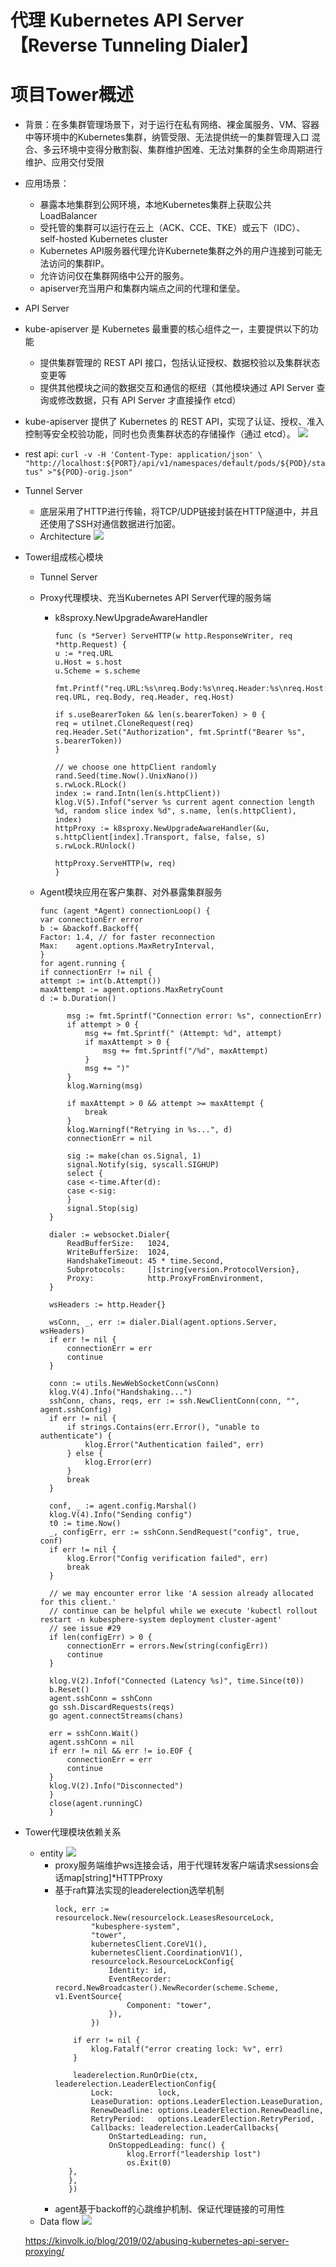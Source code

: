 
# 代理 Kubernetes API Server【Reverse Tunneling Dialer】

# 项目Tower概述
  - 背景：在多集群管理场景下，对于运行在私有网络、裸金属服务、VM、容器中等环境中的Kubernetes集群，纳管受限、无法提供统一的集群管理入口
    混合、多云环境中变得分散割裂、集群维护困难、无法对集群的全生命周期进行维护、应用交付受限

  - 应用场景：
    - 暴露本地集群到公网环境，本地Kubernetes集群上获取公共LoadBalancer
    - 受托管的集群可以运行在云上（ACK、CCE、TKE）或云下（IDC）、 self-hosted Kubernetes cluster
    - Kubernetes API服务器代理允许Kubernete集群之外的用户连接到可能无法访问的集群IP。
    - 允许访问仅在集群网络中公开的服务。
    - apiserver充当用户和集群内端点之间的代理和堡垒。
    
  - API Server
  - kube-apiserver 是 Kubernetes 最重要的核心组件之一，主要提供以下的功能
    - 提供集群管理的 REST API 接口，包括认证授权、数据校验以及集群状态变更等
    - 提供其他模块之间的数据交互和通信的枢纽（其他模块通过 API Server 查询或修改数据，只有 API Server 才直接操作 etcd）
  - kube-apiserver 提供了 Kubernetes 的 REST API，实现了认证、授权、准入控制等安全校验功能，同时也负责集群状态的存储操作（通过 etcd）。
  ![](kube-apiserver.png)
  - rest api:
    `
    curl -v -H 'Content-Type: application/json' \
    "http://localhost:${PORT}/api/v1/namespaces/default/pods/${POD}/status" >"${POD}-orig.json"
    `
  - Tunnel Server
    - 底层采用了HTTP进行传输，将TCP/UDP链接封装在HTTP隧道中，并且还使用了SSH对通信数据进行加密。
    - Architecture
    ![](chisel.png)
  - Tower组成核心模块
    - Tunnel Server
    - Proxy代理模块、充当Kubernetes API Server代理的服务端
      - k8sproxy.NewUpgradeAwareHandler
        ````
        func (s *Server) ServeHTTP(w http.ResponseWriter, req *http.Request) {
        u := *req.URL
        u.Host = s.host
        u.Scheme = s.scheme

        fmt.Printf("req.URL:%s\nreq.Body:%s\nreq.Header:%s\nreq.Host:%s\n", req.URL, req.Body, req.Header, req.Host)

        if s.useBearerToken && len(s.bearerToken) > 0 {
        req = utilnet.CloneRequest(req)
        req.Header.Set("Authorization", fmt.Sprintf("Bearer %s", s.bearerToken))
        }

        // we choose one httpClient randomly
        rand.Seed(time.Now().UnixNano())
        s.rwLock.RLock()
        index := rand.Intn(len(s.httpClient))
        klog.V(5).Infof("server %s current agent connection length %d, random slice index %d", s.name, len(s.httpClient), index)
        httpProxy := k8sproxy.NewUpgradeAwareHandler(&u, s.httpClient[index].Transport, false, false, s)
        s.rwLock.RUnlock()

        httpProxy.ServeHTTP(w, req)
        }
    - Agent模块应用在客户集群、对外暴露集群服务
       
      ````
      func (agent *Agent) connectionLoop() {
      var connectionErr error
      b := &backoff.Backoff{
      Factor: 1.4, // for faster reconnection
      Max:    agent.options.MaxRetryInterval,
      }
      for agent.running {
      if connectionErr != nil {
      attempt := int(b.Attempt())
      maxAttempt := agent.options.MaxRetryCount
      d := b.Duration()

    		msg := fmt.Sprintf("Connection error: %s", connectionErr)
    		if attempt > 0 {
    			msg += fmt.Sprintf(" (Attempt: %d", attempt)
    			if maxAttempt > 0 {
    				msg += fmt.Sprintf("/%d", maxAttempt)
    			}
    			msg += ")"
    		}
    		klog.Warning(msg)

    		if maxAttempt > 0 && attempt >= maxAttempt {
    			break
    		}
    		klog.Warningf("Retrying in %s...", d)
    		connectionErr = nil

    		sig := make(chan os.Signal, 1)
    		signal.Notify(sig, syscall.SIGHUP)
    		select {
    		case <-time.After(d):
    		case <-sig:
    		}
    		signal.Stop(sig)
    	}

    	dialer := websocket.Dialer{
    		ReadBufferSize:   1024,
    		WriteBufferSize:  1024,
    		HandshakeTimeout: 45 * time.Second,
    		Subprotocols:     []string{version.ProtocolVersion},
    		Proxy:            http.ProxyFromEnvironment,
    	}

    	wsHeaders := http.Header{}

    	wsConn, _, err := dialer.Dial(agent.options.Server, wsHeaders)
    	if err != nil {
    		connectionErr = err
    		continue
    	}

    	conn := utils.NewWebSocketConn(wsConn)
    	klog.V(4).Info("Handshaking...")
    	sshConn, chans, reqs, err := ssh.NewClientConn(conn, "", agent.sshConfig)
    	if err != nil {
    		if strings.Contains(err.Error(), "unable to authenticate") {
    			klog.Error("Authentication failed", err)
    		} else {
    			klog.Error(err)
    		}
    		break
    	}

    	conf, _ := agent.config.Marshal()
    	klog.V(4).Info("Sending config")
    	t0 := time.Now()
    	_, configErr, err := sshConn.SendRequest("config", true, conf)
    	if err != nil {
    		klog.Error("Config verification failed", err)
    		break
    	}

    	// we may encounter error like 'A session already allocated for this client.'
    	// continue can be helpful while we execute 'kubectl rollout restart -n kubesphere-system deployment cluster-agent'
    	// see issue #29
    	if len(configErr) > 0 {
    		connectionErr = errors.New(string(configErr))
    		continue
    	}

    	klog.V(2).Infof("Connected (Latency %s)", time.Since(t0))
    	b.Reset()
    	agent.sshConn = sshConn
    	go ssh.DiscardRequests(reqs)
    	go agent.connectStreams(chans)

    	err = sshConn.Wait()
    	agent.sshConn = nil
    	if err != nil && err != io.EOF {
    		connectionErr = err
    		continue
    	}
    	klog.V(2).Info("Disconnected")
        }
        close(agent.runningC)
        }  
  - Tower代理模块依赖关系
    - entity
      ![](remotedialer.png)
      - proxy服务端维护ws连接会话，用于代理转发客户端请求sessions会话map[string]*HTTPProxy
      - 基于raft算法实现的leaderelection选举机制
        ````
        lock, err := resourcelock.New(resourcelock.LeasesResourceLock,
				"kubesphere-system",
				"tower",
				kubernetesClient.CoreV1(),
				kubernetesClient.CoordinationV1(),
				resourcelock.ResourceLockConfig{
					Identity: id,
					EventRecorder: record.NewBroadcaster().NewRecorder(scheme.Scheme, v1.EventSource{
						Component: "tower",
					}),
				})

			if err != nil {
				klog.Fatalf("error creating lock: %v", err)
			}

			leaderelection.RunOrDie(ctx, leaderelection.LeaderElectionConfig{
				Lock:          lock,
				LeaseDuration: options.LeaderElection.LeaseDuration,
				RenewDeadline: options.LeaderElection.RenewDeadline,
				RetryPeriod:   options.LeaderElection.RetryPeriod,
				Callbacks: leaderelection.LeaderCallbacks{
					OnStartedLeading: run,
					OnStoppedLeading: func() {
						klog.Errorf("leadership lost")
						os.Exit(0)
           },
           },
           })
      - agent基于backoff的心跳维护机制、保证代理链接的可用性
    - Data flow
      ![](remotedialer-flow.png)
    
    https://kinvolk.io/blog/2019/02/abusing-kubernetes-api-server-proxying/
  
